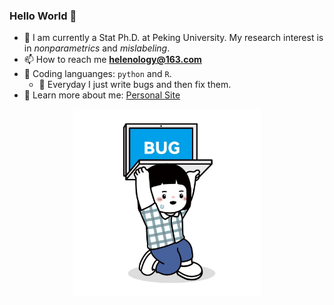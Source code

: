 

<!-- ![Anurag's GitHub stats](https://github-readme-stats.vercel.app/api?username=Helenology&show_icons=true&hide=contribs,prs?theme=buefy) -->

<!-- ![Top languages](https://github-readme-stats.vercel.app/api/top-langs/?username=feng-li&hide=html,jupyter%20notebook,JavaScript,PostScript,SCSS,Less,Roff,YASnippet,CSS&layout=compact&langs_count=5) -->

### Hello World 👋

- 🤍 I am currently a Stat Ph.D. at Peking University. My research interest is in *nonparametrics* and *mislabeling*.
 - 📫 How to reach me **helenology@163.com**
- 🎀 Coding languanges: `python` and `R`.
  - 🏓 Everyday I just write bugs and then fix them.
- 🐰 Learn more about me: [Personal Site](https://helenology.github.io/)

<div align="center">
	<img src="pics/IMG_2674.JPG" alt="Editor" width="300">
</div>




